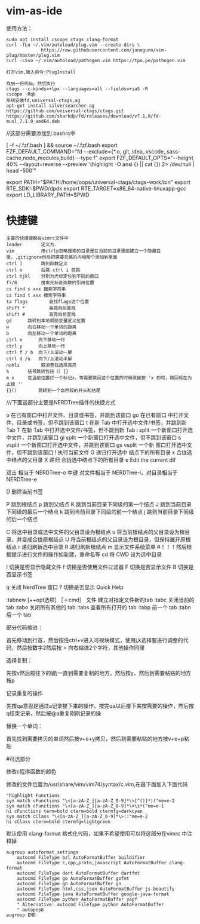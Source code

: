 # vim-as-ide

使用方法：
```
sudo apt install cscope ctags clang-format
curl -fLo ~/.vim/autoload/plug.vim --create-dirs \
             https://raw.githubusercontent.com/junegunn/vim-plug/master/plug.vim
curl -LSso ~/.vim/autoload/pathogen.vim https://tpo.pe/pathogen.vim

打开vim,输入命令:PlugInstall

找到一份代码，然后执行
ctags --c-kinds=+lpx --languages=all --fields=+iaS -R
cscope -Rqb
系统安装fd,universal-ctags,ag
apt-get install silversearcher-ag
https://github.com/universal-ctags/ctags.git
https://github.com/sharkdp/fd/releases/download/v7.1.0/fd-musl_7.1.0_amd64.deb

```

//这部分需要添加到.bashrc中

[ -f ~/.fzf.bash ] && source ~/.fzf.bash
export FZF_DEFAULT_COMMAND="fd --exclude={*.o,.git,.idea,.vscode,.sass-cache,node_modules,build} --type f"
export FZF_DEFAULT_OPTS="--height 40% --layout=reverse --preview '(highlight -O ansi {} || cat {}) 2> /dev/null | head -500'"


export PATH="$PATH:/home/oops/universal-ctags/ctags-work/bin"
export RTE_SDK=$PWD/dpdk
export RTE_TARGET=x86_64-native-linuxapp-gcc
export LD_LIBRARY_PATH=$PWD


# 快捷键
```
主要的快捷键都在vimrc文件中
leader       定义为.
vim 		 用ctrlp忽略搜索的目录是在当前的目录里面建立一个隐藏目录，.gitignore然后把需要忽略的内哦那个添加到里面
ctrl ]		 跳到函数定义
ctrl o 		 后跳 ctrl i 前跳
ctrl hjkl 	 分别为光标定位到不同的窗口
f7/8		 搜索光标处函数的引用位置
cs find s xxx 搜索字符串
cs find t xxx 搜索字符串
ta flags 		查找flags这个位置
shift * 		高亮向后查找
shift # 		高亮向前查找
gd 		跳转到本地局部变量定义位置
w		向右移动一个单词的距离
b		向左移动一个单词的距离
ctrl e		向下移动一行
ctrl y 		向上移动一行
ctrl f / b	向下/上滚动一屏
ctrl d /u 	向下/上滚动半屏
nohls		 取消查找选择高亮
%		括号跳转包括（）{}
m x		在当前位置打一个标记x，等需要跳回这个位置的时候直接按 'x 即可，跳回现在为止按 ''
{}()		跳转到一个自然段的开头和结尾

```

///下面这部分主要是NERDTree插件的快捷方式

o       在已有窗口中打开文件、目录或书签，并跳到该窗口
go      在已有窗口 中打开文件、目录或书签，但不跳到该窗口
t       在新 Tab 中打开选中文件/书签，并跳到新 Tab
T       在新 Tab 中打开选中文件/书签，但不跳到新 Tab
i       split 一个新窗口打开选中文件，并跳到该窗口
gi      split 一个新窗口打开选中文件，但不跳到该窗口
s       vsplit 一个新窗口打开选中文件，并跳到该窗口
gs      vsplit 一个新 窗口打开选中文件，但不跳到该窗口
!       执行当前文件
O       递归打开选中 结点下的所有目录
x       合拢选中结点的父目录
X       递归 合拢选中结点下的所有目录
e       Edit the current dif

双击    相当于 NERDTree-o
中键    对文件相当于 NERDTree-i，对目录相当于 NERDTree-e

D       删除当前书签

P       跳到根结点
p       跳到父结点
K       跳到当前目录下同级的第一个结点
J       跳到当前目录下同级的最后一个结点
k       跳到当前目录下同级的前一个结点
j       跳到当前目录下同级的后一个结点

C       将选中目录或选中文件的父目录设为根结点
u       将当前根结点的父目录设为根目录，并变成合拢原根结点
U       将当前根结点的父目录设为根目录，但保持展开原根结点
r       递归刷新选中目录
R       递归刷新根结点
m       显示文件系统菜单 #！！！然后根据提示进行文件的操作如新建，重命名等
cd      将 CWD 设为选中目录

I       切换是否显示隐藏文件
f       切换是否使用文件过滤器
F       切换是否显示文件
B       切换是否显示书签

q       关闭 NerdTree 窗口
?       切换是否显示 Quick Help

:tabnew [++opt选项] ［＋cmd］ 文件      建立对指定文件新的tab
:tabc   关闭当前的 tab
:tabo   关闭所有其他的 tab
:tabs   查看所有打开的 tab
:tabp   前一个 tab
:tabn   后一个 tab



部分代码缩进：


首先移动到行首，然后按住ctrl+v进入可视块模式，使用j,k选择要进行调整的代码，然后按数字2然后按 > 向右缩进2个字符，其他操作同理


选择复制：


先按v然后按往下的键j一直到需要复制的地方，然后按y，然后到需要粘贴的地方按p


记录重复的操作


先按qa意思是通过a记录接下来的操作，按完qa以后接下来按需要的操作，然后按q结束记录，然后按@a重复刚刚记录的操

替换一个单词： 

首先找到需要拷贝的单词然后按v+e+y拷贝，然后到需要粘贴的地方按v+e+p粘贴

#可选部分

修改c程序函数的颜色


修改的文件位置为/usr/share/vim/vim74/syntax/c.vim,在最下面加入下面代码
```
"highlight Functions
syn match cFunctions "\<[a-zA-Z_][a-zA-Z_0-9]*\>[^()]*)("me=e-2
syn match cFunctions "\<[a-zA-Z_][a-zA-Z_0-9]*\>\s*("me=e-1
hi cFunctions term=bold cterm=bold ctermfg=darkcyan
syn match cClass "\<[a-zA-Z_][a-zA-Z_0-9]*\>::"me=e-2
hi cClass cterm=bold ctermfg=lightgreen
```
默认使用 clang-format 格式化代码，如果不希望使用可以将这部分在vimrc 中注释掉
```
augroup autoformat_settings
    autocmd FileType bzl AutoFormatBuffer buildifier
    autocmd FileType c,cpp,proto,javascript AutoFormatBuffer clang-format
    autocmd FileType dart AutoFormatBuffer dartfmt
    autocmd FileType go AutoFormatBuffer gofmt
    autocmd FileType gn AutoFormatBuffer gn
    autocmd FileType html,css,json AutoFormatBuffer js-beautify
    autocmd FileType java AutoFormatBuffer google-java-format
    autocmd FileType python AutoFormatBuffer yapf
    " Alternative: autocmd FileType python AutoFormatBuffer
    " autopep8
augroup END
```
